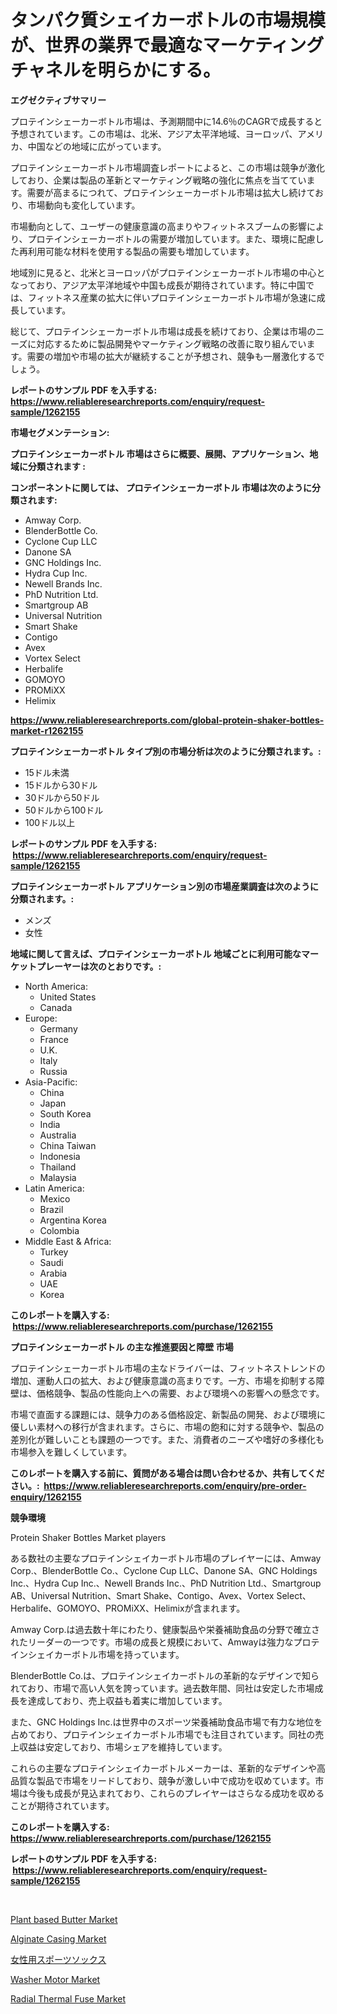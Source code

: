 <p><h1>タンパク質シェイカーボトルの市場規模が、世界の業界で最適なマーケティングチャネルを明らかにする。</h1></p><p><strong>エグゼクティブサマリー</strong></p>
<p><p>プロテインシェーカーボトル市場は、予測期間中に14.6％のCAGRで成長すると予想されています。この市場は、北米、アジア太平洋地域、ヨーロッパ、アメリカ、中国などの地域に広がっています。</p><p>プロテインシェーカーボトル市場調査レポートによると、この市場は競争が激化しており、企業は製品の革新とマーケティング戦略の強化に焦点を当てています。需要が高まるにつれて、プロテインシェーカーボトル市場は拡大し続けており、市場動向も変化しています。</p><p>市場動向として、ユーザーの健康意識の高まりやフィットネスブームの影響により、プロテインシェーカーボトルの需要が増加しています。また、環境に配慮した再利用可能な材料を使用する製品の需要も増加しています。</p><p>地域別に見ると、北米とヨーロッパがプロテインシェーカーボトル市場の中心となっており、アジア太平洋地域や中国も成長が期待されています。特に中国では、フィットネス産業の拡大に伴いプロテインシェーカーボトル市場が急速に成長しています。</p><p>総じて、プロテインシェーカーボトル市場は成長を続けており、企業は市場のニーズに対応するために製品開発やマーケティング戦略の改善に取り組んでいます。需要の増加や市場の拡大が継続することが予想され、競争も一層激化するでしょう。</p></p>
<p><strong>レポートのサンプル PDF を入手する: <a href="https://www.reliableresearchreports.com/enquiry/request-sample/1262155">https://www.reliableresearchreports.com/enquiry/request-sample/1262155</a></strong></p>
<p><strong>市場セグメンテーション:</strong></p>
<p><strong> プロテインシェーカーボトル 市場はさらに概要、展開、アプリケーション、地域に分類されます :</strong></p>
<p><strong>コンポーネントに関しては、 プロテインシェーカーボトル 市場は次のように分類されます: &nbsp;</strong></p>
<p><ul><li>Amway Corp.</li><li>BlenderBottle Co.</li><li>Cyclone Cup LLC</li><li>Danone SA</li><li>GNC Holdings Inc.</li><li>Hydra Cup Inc.</li><li>Newell Brands Inc.</li><li>PhD Nutrition Ltd.</li><li>Smartgroup AB</li><li>Universal Nutrition</li><li>Smart Shake</li><li>Contigo</li><li>Avex</li><li>Vortex Select</li><li>Herbalife</li><li>GOMOYO</li><li>PROMiXX</li><li>Helimix</li></ul></p>
<p><strong><a href="https://www.reliableresearchreports.com/global-protein-shaker-bottles-market-r1262155">https://www.reliableresearchreports.com/global-protein-shaker-bottles-market-r1262155</a></strong></p>
<p><strong> プロテインシェーカーボトル タイプ別の市場分析は次のように分類されます。:</strong></p>
<p><ul><li>15ドル未満</li><li>15ドルから30ドル</li><li>30ドルから50ドル</li><li>50ドルから100ドル</li><li>100ドル以上</li></ul></p>
<p><strong>レポートのサンプル PDF を入手する: &nbsp;<a href="https://www.reliableresearchreports.com/enquiry/request-sample/1262155">https://www.reliableresearchreports.com/enquiry/request-sample/1262155</a></strong></p>
<p><strong> プロテインシェーカーボトル アプリケーション別の市場産業調査は次のように分類されます。:</strong></p>
<p><ul><li>メンズ</li><li>女性</li></ul></p>
<p><strong>地域に関して言えば、プロテインシェーカーボトル 地域ごとに利用可能なマーケットプレーヤーは次のとおりです。:</strong></p>
<p><ul>
    <li>
        North America:
        <ul>
            <li>United States</li>
            <li>Canada</li>
        </ul>
    </li>
    <li>
        Europe:
        <ul>
            <li>Germany</li>
            <li>France</li>
            <li>U.K.</li>
            <li>Italy</li>
            <li>Russia</li>
        </ul>
    </li>
    <li>
        Asia-Pacific:
        <ul>
            <li>China</li>
            <li>Japan</li>
            <li>South Korea</li>
            <li>India</li>
            <li>Australia</li>
            <li>China Taiwan</li>
            <li>Indonesia</li>
            <li>Thailand</li>
            <li>Malaysia</li>
        </ul>
    </li>
    <li>
        Latin America:
        <ul>
            <li>Mexico</li>
            <li>Brazil</li>
            <li>Argentina Korea</li>
            <li>Colombia</li>
        </ul>
    </li>
    <li>
        Middle East & Africa:
        <ul>
            <li>Turkey</li>
            <li>Saudi</li>
            <li>Arabia</li>
            <li>UAE</li>
            <li>Korea</li>
        </ul>
    </li>
    </ul></p>
<p><strong>このレポートを購入する: &nbsp;<a href="https://www.reliableresearchreports.com/purchase/1262155">https://www.reliableresearchreports.com/purchase/1262155</a></strong></p>
<p><strong>プロテインシェーカーボトル の主な推進要因と障壁 市場</strong></p>
<p><p>プロテインシェーカーボトル市場の主なドライバーは、フィットネストレンドの増加、運動人口の拡大、および健康意識の高まりです。一方、市場を抑制する障壁は、価格競争、製品の性能向上への需要、および環境への影響への懸念です。</p><p>市場で直面する課題には、競争力のある価格設定、新製品の開発、および環境に優しい素材への移行が含まれます。さらに、市場の飽和に対する競争や、製品の差別化が難しいことも課題の一つです。また、消費者のニーズや嗜好の多様化も市場参入を難しくしています。</p></p>
<p><strong>このレポートを購入する前に、質問がある場合は問い合わせるか、共有してください。:&nbsp; <a href="https://www.reliableresearchreports.com/enquiry/pre-order-enquiry/1262155">https://www.reliableresearchreports.com/enquiry/pre-order-enquiry/1262155</a></strong></p>
<p><strong>競争環境</strong></p>
<p><p>Protein Shaker Bottles Market players</p><p>ある数社の主要なプロテインシェイカーボトル市場のプレイヤーには、Amway Corp.、BlenderBottle Co.、Cyclone Cup LLC、Danone SA、GNC Holdings Inc.、Hydra Cup Inc.、Newell Brands Inc.、PhD Nutrition Ltd.、Smartgroup AB、Universal Nutrition、Smart Shake、Contigo、Avex、Vortex Select、Herbalife、GOMOYO、PROMiXX、Helimixが含まれます。</p><p>Amway Corp.は過去数十年にわたり、健康製品や栄養補助食品の分野で確立されたリーダーの一つです。市場の成長と規模において、Amwayは強力なプロテインシェイカーボトル市場を持っています。</p><p>BlenderBottle Co.は、プロテインシェイカーボトルの革新的なデザインで知られており、市場で高い人気を誇っています。過去数年間、同社は安定した市場成長を達成しており、売上収益も着実に増加しています。</p><p>また、GNC Holdings Inc.は世界中のスポーツ栄養補助食品市場で有力な地位を占めており、プロテインシェイカーボトル市場でも注目されています。同社の売上収益は安定しており、市場シェアを維持しています。</p><p>これらの主要なプロテインシェイカーボトルメーカーは、革新的なデザインや高品質な製品で市場をリードしており、競争が激しい中で成功を収めています。市場は今後も成長が見込まれており、これらのプレイヤーはさらなる成功を収めることが期待されています。</p></p>
<p><strong>このレポートを購入する: &nbsp; <a href="https://www.reliableresearchreports.com/purchase/1262155">https://www.reliableresearchreports.com/purchase/1262155</a></strong></p>
<p><strong>レポートのサンプル PDF を入手する: &nbsp;<a href="https://www.reliableresearchreports.com/enquiry/request-sample/1262155">https://www.reliableresearchreports.com/enquiry/request-sample/1262155</a></strong><strong></strong></p>
<p>&nbsp;</p>
<p><p><a href="https://github.com/Glendatilghmankmgz0rbhwpy/Market-Research-Report-List-2/blob/main/plant-based-butter-market.md">Plant based Butter Market</a></p><p><a href="https://github.com/BryceTownsendr/Market-Research-Report-List-4/blob/main/alginate-casing-market.md">Alginate Casing Market</a></p><p><a href="https://github.com/EstelWisozk1/Market-Research-Report-List-1/blob/main/244145618748.md">女性用スポーツソックス</a></p><p><a href="https://issuu.com/reportprime-2/docs/washer-motor-market-size-2030.pptx">Washer Motor Market</a></p><p><a href="https://www.linkedin.com/pulse/radial-thermal-fuse-market-size-evaluating-its-trends-growth-c6iff?trackingId=jutb1zBROGR6qFg0W2ItpQ%3D%3D">Radial Thermal Fuse Market</a></p></p>